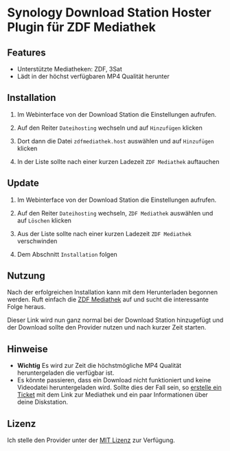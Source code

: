 # Synology Download Station Hoster Plugin für ZDF Mediathek

## Features
- Unterstützte Mediatheken: ZDF, 3Sat
- Lädt in der höchst verfügbaren MP4 Qualität herunter

## Installation

1. Im Webinterface von der Download Station die Einstellungen aufrufen.

2. Auf den Reiter `Dateihosting` wechseln und auf `Hinzufügen` klicken

3. Dort dann die Datei `zdfmediathek.host` auswählen und auf `Hinzufügen` klicken

4. In der Liste sollte nach einer kurzen Ladezeit `ZDF Mediathek` auftauchen

## Update

1. Im Webinterface von der Download Station die Einstellungen aufrufen.

2. Auf den Reiter `Dateihosting` wechseln, `ZDF Mediathek` auswählen und auf `Löschen` klicken

4. Aus der Liste sollte nach einer kurzen Ladezeit `ZDF Mediathek` verschwinden

5. Dem Abschnitt `Installation` folgen

## Nutzung

Nach der erfolgreichen Installation kann mit dem Herunterladen begonnen werden.
Ruft einfach die [ZDF Mediathek](http://zdf.de/ZDFmediathek) auf und sucht die interessante Folge heraus.

Dieser Link wird nun ganz normal bei der Download Station hinzugefügt und der Download sollte den Provider nutzen und nach kurzer Zeit starten.

## Hinweise

- **Wichtig** Es wird zur Zeit die höchstmögliche MP4 Qualität heruntergeladen die verfügbar ist.
- Es könnte passieren, dass ein Download nicht funktioniert und keine Videodatei heruntergeladen wird. Sollte dies der Fall sein, so [erstelle ein Ticket](https://github.com/iNaD/download-station-zdfmediathek/issues/new) mit dem Link zur Mediathek und ein paar Informationen über deine Diskstation.

## Lizenz

Ich stelle den Provider unter der [MIT Lizenz](http://opensource.org/licenses/MIT) zur Verfügung.

